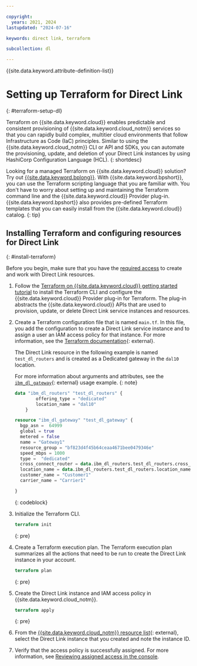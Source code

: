 ```yaml
---

copyright:
  years: 2021, 2024
lastupdated: "2024-07-16"

keywords: direct link, terraform

subcollection: dl

---
```


{{site.data.keyword.attribute-definition-list}}

# Setting up Terraform for Direct Link
{: #terraform-setup-dl}

Terraform on {{site.data.keyword.cloud}} enables predictable and consistent provisioning of {{site.data.keyword.cloud_notm}} services so that you can rapidly build complex, multitier cloud environments that follow Infrastructure as Code (IaC) principles. Similar to using the {{site.data.keyword.cloud_notm}} CLI or API and SDKs, you can automate the provisioning, update, and deletion of your Direct Link instances by using HashiCorp Configuration Language (HCL).
{: shortdesc}

Looking for a managed Terraform on {{site.data.keyword.cloud}} solution? Try out [{{site.data.keyword.bplong}}](/docs/schematics?topic=schematics-getting-started). With {{site.data.keyword.bpshort}}, you can use the Terraform scripting language that you are familiar with. You don't have to worry about setting up and maintaining the Terraform command line and the {{site.data.keyword.cloud}} Provider plug-in. {{site.data.keyword.bpshort}} also provides pre-defined Terraform templates that you can easily install from the {{site.data.keyword.cloud}} catalog.
{: tip}

## Installing Terraform and configuring resources for Direct Link
{: #install-terraform}

Before you begin, make sure that you have the [required access](/docs/dl?topic=dl-iam) to create and work with Direct Link resources.

1. Follow the [Terraform on {{site.data.keyword.cloud}} getting started tutorial](/docs/ibm-cloud-provider-for-terraform?topic=ibm-cloud-provider-for-terraform-getting-started) to install the Terraform CLI and configure the {{site.data.keyword.cloud}} Provider plug-in for Terraform. The plug-in abstracts the {{site.data.keyword.cloud}} APIs that are used to provision, update, or delete Direct Link service instances and resources.
1. Create a Terraform configuration file that is named `main.tf`. In this file, you add the configuration to create a Direct Link service instance and to assign a user an IAM access policy for that instance. For more information, see the [Terraform documentation](https://developer.hashicorp.com/terraform/language){: external}.

   The Direct Link resource in the following example is named `test_dl_routers` and is created as a Dedicated gateway in the `dal10` location.

   For more information about arguments and attributes, see the [`ibm_dl_gateway`](https://registry.terraform.io/providers/IBM-Cloud/ibm/latest/docs/resources/dl_gateway){: external} usage example.
   {: note}

   ```terraform
   data "ibm_dl_routers" "test_dl_routers" {
           offering_type = "dedicated"
           location_name = "dal10"
       }

   resource "ibm_dl_gateway" "test_dl_gateway" {
     bgp_asn =  64999
     global = true
     metered = false
     name = "Gateway1"
     resource_group = "bf823d4f45b64ceaa4671bee0479346e"
     speed_mbps = 1000
     type =  "dedicated"
     cross_connect_router = data.ibm_dl_routers.test_dl_routers.cross_connect_routers[0].router_name
     location_name = data.ibm_dl_routers.test_dl_routers.location_name
     customer_name = "Customer1"
     carrier_name = "Carrier1"

   }
   ```
   {: codeblock}

1. Initialize the Terraform CLI.

   ```terraform
   terraform init
   ```
   {: pre}

1. Create a Terraform execution plan. The Terraform execution plan summarizes all the actions that need to be run to create the Direct Link instance in your account.

   ```terraform
   terraform plan
   ```
   {: pre}

1. Create the Direct Link instance and IAM access policy in {{site.data.keyword.cloud_notm}}.

   ```terraform
   terraform apply
   ```
   {: pre}

1. From the [{{site.data.keyword.cloud_notm}} resource list](/resources){: external}, select the Direct Link instance that you created and note the instance ID.

1. Verify that the access policy is successfully assigned. For more information, see [Reviewing assigned access in the console](/docs/account?topic=account-assign-access-resources&interface=ui#review-your-access-console).
